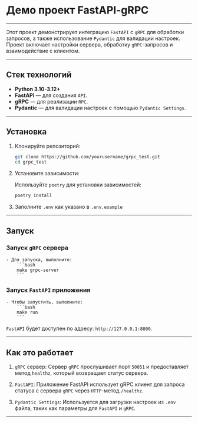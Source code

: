 # Демо проект FastAPI-gRPC

---

Этот проект демонстрирует интеграцию `FastAPI` с `gRPC` для обработки запросов, а также использование `Pydantic` для валидации настроек. Проект включает настройки сервера, обработку `gRPC`-запросов и взаимодействие с клиентом.

---

## Стек технологий

- **Python 3.10-3.12+**
- **FastAPI** — для создания `API`.
- **gRPC** — для реализации `RPC`.
- **Pydantic** — для валидации настроек с помощью `Pydantic Settings`.

---

## Установка

1. Клонируйте репозиторий:

    ```bash
    git clone https://github.com/yourusername/grpc_test.git
    cd grpc_test
    
    ```

2. Установите зависимости:

    Используйте `poetry` для установки зависимостей:

    ```bash
    poetry install

    ```

3. Заполните `.env` как указано в `.env.example`

---

## Запуск
### Запуск `gRPC` сервера
    - Для запуска, выполните:
        ```bash
        make grpc-server
        ```
### Запуск `FastAPI` приложения
    - Чтобы запустить, выполните:
        ```bash
        make run
        ```

`FastAPI` будет доступен по адресу: `http://127.0.0.1:8000`.

---

## Как это работает
    
1. `gRPC` сервер: Сервер `gRPC` прослушивает порт `50051` и предоставляет метод `healthz`, который возвращает статус сервера.

2. `FastAPI`: Приложение FastAPI использует gRPC клиент для запроса статуса с сервера `gRPC` через `HTTP`-метод `/healthz`.

3. `Pydantic Settings`: Используется для загрузки настроек из `.env` файла, таких как параметры для `FastAPI` и `gRPC`.

---

